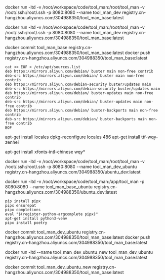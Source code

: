 docker run -itd -v /root/workspace/code/tool_man:/root/tool_man -v /root/.ssh:/root/.ssh -p 8080:8080 --name tool_man_dev registry.cn-hangzhou.aliyuncs.com/304988350/tool_man_base:latest

docker run -itd -v /root/workspace/code/tool_man:/root/tool_man -v /root/.ssh:/root/.ssh -p 8080:8080 --name tool_man_dev registry.cn-hangzhou.aliyuncs.com/304988350/tool_man_base:latest

docker commit tool_man_base registry.cn-hangzhou.aliyuncs.com/304988350/tool_man_base:latest
docker push registry.cn-hangzhou.aliyuncs.com/304988350/tool_man_base:latest

```
cat << EOF > /etc/apt/sources.list
deb https://mirrors.aliyun.com/debian/ buster main non-free contrib
deb-src https://mirrors.aliyun.com/debian/ buster main non-free contrib
deb https://mirrors.aliyun.com/debian-security buster/updates main
deb-src https://mirrors.aliyun.com/debian-security buster/updates main
deb https://mirrors.aliyun.com/debian/ buster-updates main non-free contrib
deb-src https://mirrors.aliyun.com/debian/ buster-updates main non-free contrib
deb https://mirrors.aliyun.com/debian/ buster-backports main non-free contrib
deb-src https://mirrors.aliyun.com/debian/ buster-backports main non-free contrib
EOF
```
apt-get install locales
dpkg-reconfigure locales
486
apt-get install ttf-wqy-zenhei

apt-get install xfonts-intl-chinese wqy*

docker run -itd -v /root/workspace/code/tool_man:/root/tool_man -v /root/.ssh:/root/.ssh -p 8080:8080 --name tool_man_dev_ubuntu registry.cn-hangzhou.aliyuncs.com/304988350/ubuntu_dev:latest

docker run -itd -v /root/workspace/code/tool_man:/app/tool_man -p 8080:8080 --name tool_man_base_ubuntu registry.cn-hangzhou.aliyuncs.com/304988350/ubuntu_dev:latest
```
pip install pipx
pipx ensurepat
pipx completions
eval "$(register-python-argcomplete pipx)"
apt-get install python3-venv
pipx install poetry
```

docker commit tool_man_dev_ubuntu registry.cn-hangzhou.aliyuncs.com/304988350/tool_man_base:latest
docker push registry.cn-hangzhou.aliyuncs.com/304988350/tool_man_base:latest

docker run -itd --name tool_man_dev_ubuntu_new tool_man_dev_ubuntu registry.cn-hangzhou.aliyuncs.com/304988350/tool_man_base:latest

docker commit tool_man_dev_ubuntu_new registry.cn-hangzhou.aliyuncs.com/304988350/tool_man_base:latest